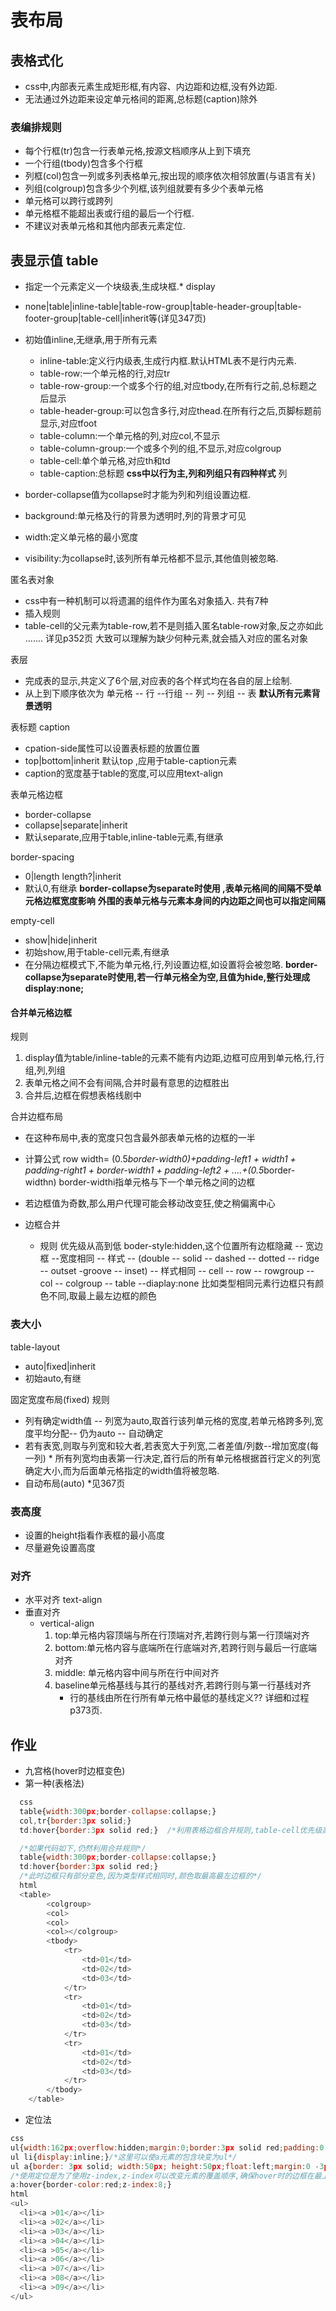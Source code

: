 # 表布局

## 表格式化

* css中,内部表元素生成矩形框,有内容、内边距和边框,没有外边距.
* 无法通过外边距来设定单元格间的距离,总标题(caption)除外

### 表编排规则

* 每个行框(tr)包含一行表单元格,按源文档顺序从上到下填充
* 一个行组(tbody)包含多个行框
* 列框(col)包含一列或多列表格单元,按出现的顺序依次相邻放置(与语言有关)
* 列组(colgroup)包含多少个列框,该列组就要有多少个表单元格
* 单元格可以跨行或跨列
* 单元格框不能超出表或行组的最后一个行框.
* 不建议对表单元格和其他内部表元素定位.

## 表显示值 table

* 指定一个元素定义一个块级表,生成块框.* display
* none|table|inline-table|table-row-group|table-header-group|table-footer-group|table-cell|inherit等(详见347页)
* 初始值inline,无继承,用于所有元素
    * inline-table:定义行内级表,生成行内框.默认HTML表不是行内元素.
    * table-row:一个单元格的行,对应tr
    * table-row-group:一个或多个行的组,对应tbody,在所有行之前,总标题之后显示
    * table-header-group:可以包含多行,对应thead.在所有行之后,页脚标题前显示,对应tfoot
    * table-column:一个单元格的列,对应col,不显示
    * table-column-group:一个或多个列的组,不显示,对应colgroup
    * table-cell:单个单元格,对应th和td
    * table-caption:总标题
    **css中以行为主,列和列组只有四种样式**
列

* border-collapse值为collapse时才能为列和列组设置边框.
* background:单元格及行的背景为透明时,列的背景才可见
* width:定义单元格的最小宽度
* visibility:为collapse时,该列所有单元格都不显示,其他值则被忽略.

 匿名表对象
* css中有一种机制可以将遗漏的组件作为匿名对象插入. 共有7种
* 插入规则
 * table-cell的父元素为table-row,若不是则插入匿名table-row对象,反之亦如此
.......
    详见p352页
    大致可以理解为缺少何种元素,就会插入对应的匿名对象

 表层
* 完成表的显示,共定义了6个层,对应表的各个样式均在各自的层上绘制.
* 从上到下顺序依次为 单元格 -- 行 --行组 -- 列 -- 列组 -- 表
**默认所有元素背景透明**

 表标题
 caption
* cpation-side属性可以设置表标题的放置位置
* top|bottom|inherit 默认top ,应用于table-caption元素
* caption的宽度基于table的宽度,可以应用text-align

 表单元格边框
* border-collapse
* collapse|separate|inherit
* 默认separate,应用于table,inline-table元素,有继承

 border-spacing
* 0|length length?|inherit
* 默认0,有继承
  **border-collapse为separate时使用 ,表单元格间的间隔不受单元格边框宽度影响**
  **外围的表单元格与元素本身间的内边距之间也可以指定间隔**

empty-cell

* show|hide|inherit
* 初始show,用于table-cell元素,有继承
* 在分隔边框模式下,不能为单元格,行,列设置边框,如设置将会被忽略.
**border-collapse为separate时使用,若一行单元格全为空,且值为hide,整行处理成display:none;**

#### 合并单元格边框

规则 

1. display值为table/inline-table的元素不能有内边距,边框可应用到单元格,行,行组,列,列组
2. 表单元格之间不会有间隔,合并时最有意思的边框胜出
3. 合并后,边框在假想表格线剧中

合并边框布局

* 在这种布局中,表的宽度只包含最外部表单元格的边框的一半
* 计算公式
    row width= (0.5*border-width0)+padding-left1 + width1 + padding-right1 + border-width1 + padding-left2 + ....+(0.5*border-widthn)
    border-widthi指单元格与下一个单元格之间的边框
* 若边框值为奇数,那么用户代理可能会移动改变狂,使之稍偏离中心

* 边框合并
    * 规则
        优先级从高到低
        boder-style:hidden,这个位置所有边框隐藏 -- 宽边框 --宽度相同 -- 样式 -- (double -- solid -- dashed -- dotted -- ridge -- outset -groove -- inset) -- 样式相同 -- cell -- row -- rowgroup -- col -- colgroup -- table --diaplay:none
        比如类型相同元素行边框只有颜色不同,取最上最左边框的颜色


### 表大小

 table-layout
* auto|fixed|inherit
 * 初始auto,有继

 固定宽度布局(fixed)
 规则
* 列有确定width值 -- 列宽为auto,取首行该列单元格的宽度,若单元格跨多列,宽度平均分配-- 仍为auto -- 自动确定
* 若有表宽,则取与列宽和较大者,若表宽大于列宽,二者差值/列数--增加宽度(每一列)  * 所有列宽均由表第一行决定,首行后的所有单元格根据首行定义的列宽确定大小,而为后面单元格指定的width值将被忽略.
* 自动布局(auto)
    *见367页

### 表高度 

* 设置的height指看作表框的最小高度
* 尽量避免设置高度

### 对齐

* 水平对齐
    text-align
* 垂直对齐
    * vertical-align
        1. top:单元格内容顶端与所在行顶端对齐,若跨行则与第一行顶端对齐
        2. bottom:单元格内容与底端所在行底端对齐,若跨行则与最后一行底端对齐 
        3. middle: 单元格内容中间与所在行中间对齐
        4. baseline单元格基线与其行的基线对齐,若跨行则与第一行基线对齐
            * 行的基线由所在行所有单元格中最低的基线定义??
                    详细和过程p373页.         

## 作业
* 九宫格(hover时边框变色)
* 第一种(表格法)
```javascript
  css
  table{width:300px;border-collapse:collapse;}
  col,tr{border:3px solid;}
  td:hover{border:3px solid red;}  /*利用表格边框合并规则,table-cell优先级高于行与列*/

  /*如果代码如下,仍然利用合并规则*/
  table{width:300px;border-collapse:collapse;}
  td:hover{border:3px solid red;}
  /*此时边框只有部分变色,因为类型样式相同时,颜色取最高最左边框的*/
  html
  <table>
        <colgroup>
        <col>
        <col>
        <col></colgroup>
        <tbody>
            <tr>
                <td>01</td>
                <td>02</td>
                <td>03</td>
            </tr>
            <tr>
                <td>01</td>
                <td>02</td>
                <td>03</td>
            </tr>
            <tr>
                <td>01</td>
                <td>02</td>
                <td>03</td>
            </tr>
        </tbody>
    </table>
```  
* 定位法
```JavaScript
css
ul{width:162px;overflow:hidden;margin:0;border:3px solid red;padding:0 0 3px;}
ul li{display:inline;}/*这里可以使a元素的包含块变为ul*/
ul a{border: 3px solid; width:50px; height:50px;float:left;margin:0 -3px -3px 0;position:relative;}
/*使用定位是为了使用z-index,z-index可以改变元素的覆盖顺序,确保hover时的边框在最上面*/
a:hover{border-color:red;z-index:8;}
html
<ul>
  <li><a >01</a></li>
  <li><a >02</a></li>
  <li><a >03</a></li>
  <li><a >04</a></li>
  <li><a >05</a></li>
  <li><a >06</a></li>
  <li><a >07</a></li>
  <li><a >08</a></li>
  <li><a >09</a></li>
</ul>



